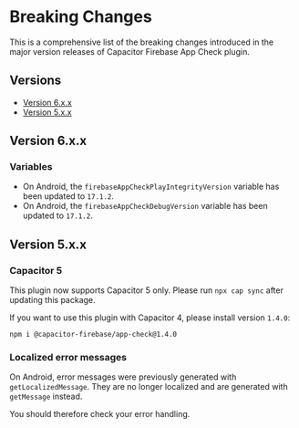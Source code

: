 # Breaking Changes

This is a comprehensive list of the breaking changes introduced in the major version releases of Capacitor Firebase App Check plugin.

## Versions

- [Version 6.x.x](#version-6xx)
- [Version 5.x.x](#version-5xx)

## Version 6.x.x

### Variables

- On Android, the `firebaseAppCheckPlayIntegrityVersion` variable has been updated to `17.1.2`.
- On Android, the `firebaseAppCheckDebugVersion` variable has been updated to `17.1.2`.

## Version 5.x.x

### Capacitor 5

This plugin now supports Capacitor 5 only. Please run `npx cap sync` after updating this package.

If you want to use this plugin with Capacitor 4, please install version `1.4.0`:

```
npm i @capacitor-firebase/app-check@1.4.0
```

### Localized error messages

On Android, error messages were previously generated with `getLocalizedMessage`. They are no longer localized and are generated with `getMessage` instead.

You should therefore check your error handling.
